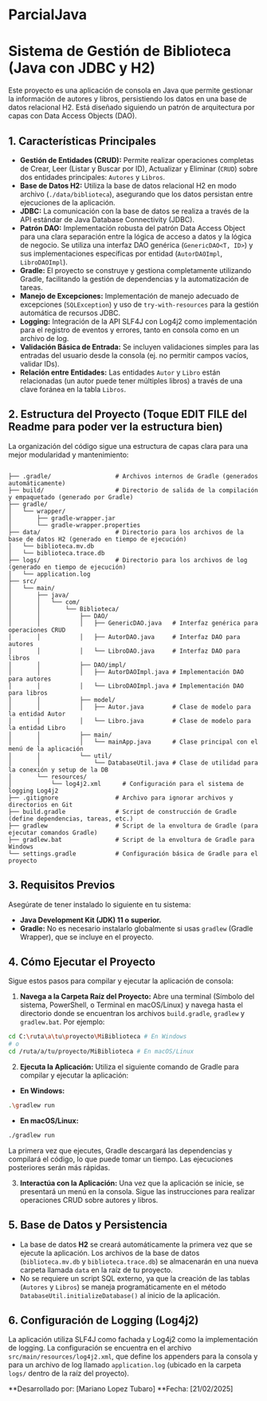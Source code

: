 # ParcialJava
# Sistema de Gestión de Biblioteca (Java con JDBC y H2)

Este proyecto es una aplicación de consola en Java que permite gestionar la información de autores y libros, persistiendo los datos en una base de datos relacional H2. Está diseñado siguiendo un patrón de arquitectura por capas con Data Access Objects (DAO).

## 1. Características Principales

* **Gestión de Entidades (CRUD):** Permite realizar operaciones completas de Crear, Leer (Listar y Buscar por ID), Actualizar y Eliminar (`CRUD`) sobre dos entidades principales: `Autores` y `Libros`.
* **Base de Datos H2:** Utiliza la base de datos relacional H2 en modo archivo (`./data/biblioteca`), asegurando que los datos persistan entre ejecuciones de la aplicación.
* **JDBC:** La comunicación con la base de datos se realiza a través de la API estándar de Java Database Connectivity (JDBC).
* **Patrón DAO:** Implementación robusta del patrón Data Access Object para una clara separación entre la lógica de acceso a datos y la lógica de negocio. Se utiliza una interfaz DAO genérica (`GenericDAO<T, ID>`) y sus implementaciones específicas por entidad (`AutorDAOImpl`, `LibroDAOImpl`).
* **Gradle:** El proyecto se construye y gestiona completamente utilizando Gradle, facilitando la gestión de dependencias y la automatización de tareas.
* **Manejo de Excepciones:** Implementación de manejo adecuado de excepciones (`SQLException`) y uso de `try-with-resources` para la gestión automática de recursos JDBC.
* **Logging:** Integración de la API SLF4J con Log4j2 como implementación para el registro de eventos y errores, tanto en consola como en un archivo de log.
* **Validación Básica de Entrada:** Se incluyen validaciones simples para las entradas del usuario desde la consola (ej. no permitir campos vacíos, validar IDs).
* **Relación entre Entidades:** Las entidades `Autor` y `Libro` están relacionadas (un autor puede tener múltiples libros) a través de una clave foránea en la tabla `Libros`.

## 2. Estructura del Proyecto (Toque EDIT FILE del Readme para poder ver la estructura bien)

La organización del código sigue una estructura de capas clara para una mejor modularidad y mantenimiento:
```

├── .gradle/                  # Archivos internos de Gradle (generados automáticamente)
├── build/                    # Directorio de salida de la compilación y empaquetado (generado por Gradle)
├── gradle/
│   └── wrapper/
│       ├── gradle-wrapper.jar
│       └── gradle-wrapper.properties
├── data/                     # Directorio para los archivos de la base de datos H2 (generado en tiempo de ejecución)
│   └── biblioteca.mv.db
│   └── biblioteca.trace.db
├── logs/                     # Directorio para los archivos de log (generado en tiempo de ejecución)
│   └── application.log
├── src/
│   └── main/
│       ├── java/
│       │   └── com/
│       │       └── Biblioteca/
│       │           ├── DAO/
│       │           │   ├── GenericDAO.java   # Interfaz genérica para operaciones CRUD
│       │           │   ├── AutorDAO.java     # Interfaz DAO para autores
│       │           │   └── LibroDAO.java     # Interfaz DAO para libros
│       │           ├── DAO/impl/
│       │           │   ├── AutorDAOImpl.java # Implementación DAO para autores
│       │           │   └── LibroDAOImpl.java # Implementación DAO para libros
│       │           ├── model/
│       │           │   ├── Autor.java        # Clase de modelo para la entidad Autor
│       │           │   └── Libro.java        # Clase de modelo para la entidad Libro
│       │           ├── main/
│       │           │   └── mainApp.java      # Clase principal con el menú de la aplicación
│       │           └── util/
│       │               └── DatabaseUtil.java # Clase de utilidad para la conexión y setup de la DB
│       └── resources/
│           └── log4j2.xml      # Configuración para el sistema de logging Log4j2
├── .gitignore                # Archivo para ignorar archivos y directorios en Git
├── build.gradle              # Script de construcción de Gradle (define dependencias, tareas, etc.)
├── gradlew                   # Script de la envoltura de Gradle (para ejecutar comandos Gradle)
├── gradlew.bat               # Script de la envoltura de Gradle para Windows
└── settings.gradle           # Configuración básica de Gradle para el proyecto
```

## 3. Requisitos Previos
 Asegúrate de tener instalado lo siguiente en tu sistema: 
* **Java Development Kit (JDK) 11 o superior.** 
* **Gradle:** No es necesario instalarlo globalmente si usas `gradlew` (Gradle Wrapper), que se incluye en el proyecto.
## 4. Cómo Ejecutar el Proyecto 
Sigue estos pasos para compilar y ejecutar la aplicación de consola: 

1.	**Navega a la Carpeta Raíz del Proyecto:** 
Abre una terminal (Símbolo del sistema, PowerShell, o Terminal en macOS/Linux) y navega hasta el directorio donde se encuentran los archivos `build.gradle`, `gradlew` y `gradlew.bat`. 
Por ejemplo: 
```bash 
cd C:\ruta\a\tu\proyecto\MiBiblioteca # En Windows 
# o 
cd /ruta/a/tu/proyecto/MiBiblioteca # En macOS/Linux
``` 
2.	**Ejecuta la Aplicación:** 
Utiliza el siguiente comando de Gradle para compilar y ejecutar la aplicación: 
* **En Windows:** 
```bash
.\gradlew run 
```
* **En macOS/Linux:** 
```bash 
./gradlew run 
```

La primera vez que ejecutes, Gradle descargará las dependencias y compilará el código, lo que puede tomar un tiempo. Las ejecuciones posteriores serán más rápidas. 

3.	**Interactúa con la Aplicación:** Una vez que la aplicación se inicie, se presentará un menú en la consola. Sigue las instrucciones para realizar operaciones CRUD sobre autores y libros.
   
## 5. Base de Datos y Persistencia 
* La base de datos **H2** se creará automáticamente la primera vez que se ejecute la aplicación. Los archivos de la base de datos (`biblioteca.mv.db` y `biblioteca.trace.db`) se almacenarán en una nueva carpeta llamada `data` en la raíz de tu proyecto. 
* No se requiere un script SQL externo, ya que la creación de las tablas (`Autores` y `Libros`) se maneja programáticamente en el método `DatabaseUtil.initializeDatabase()` al inicio de la aplicación. 
## 6. Configuración de Logging (Log4j2) 
La aplicación utiliza SLF4J como fachada y Log4j2 como la implementación de logging. La configuración se encuentra en el archivo `src/main/resources/log4j2.xml`, que define los appenders para la consola y para un archivo de log llamado `application.log` (ubicado en la carpeta `logs/` dentro de la raíz del proyecto).


**Desarrollado por: [Mariano Lopez Tubaro] 
**Fecha: [21/02/2025]
